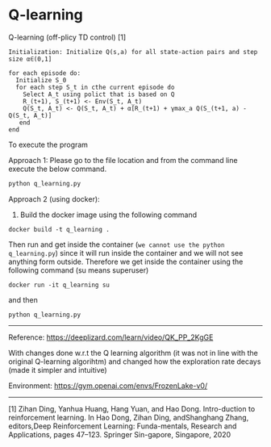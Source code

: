# Q-learning


Q-learning (off-plicy TD control) [1]
```
Initialization: Initialize Q(s,a) for all state-action pairs and step size α∈(0,1]

for each episode do:
  Initialize S_0
  for each step S_t in cthe current episode do
    Select A_t using polict that is based on Q
    R_(t+1), S_(t+1) <- Env(S_t, A_t)
    Q(S_t, A_t) <- Q(S_t, A_t) + α[R_(t+1) + γmax_a Q(S_(t+1, a) - Q(S_t, A_t)]
   end
end
```

To execute the program

Approach 1: Please go to the file location and from the command line execute the below command.


```python
python q_learning.py
```

Approach 2 (using docker):

1. Build the docker image using the following command

```
docker build -t q_learning .
```

Then run and get inside the container (`we cannot use the python q_learning.py`) since it will run inside the container and we will not see anything form outside. Therefore we get inside the container using the following command (su means superuser)

```
docker run -it q_learning su
```
and then 

```
python q_learning.py

```


---

Reference: https://deeplizard.com/learn/video/QK_PP_2KgGE

With changes done w.r.t the Q learning algorithm (it was not in line with the original Q-learning algorihtm) and changed how the exploration rate decays (made it simpler and intuitive)

Environment: https://gym.openai.com/envs/FrozenLake-v0/

---

[1] Zihan Ding, Yanhua Huang, Hang Yuan, and Hao Dong.  Intro-duction to reinforcement learning. In Hao Dong, Zihan Ding, andShanghang Zhang, editors,Deep Reinforcement Learning:  Funda-mentals,  Research and Applications, pages 47–123. Springer Sin-gapore, Singapore, 2020
